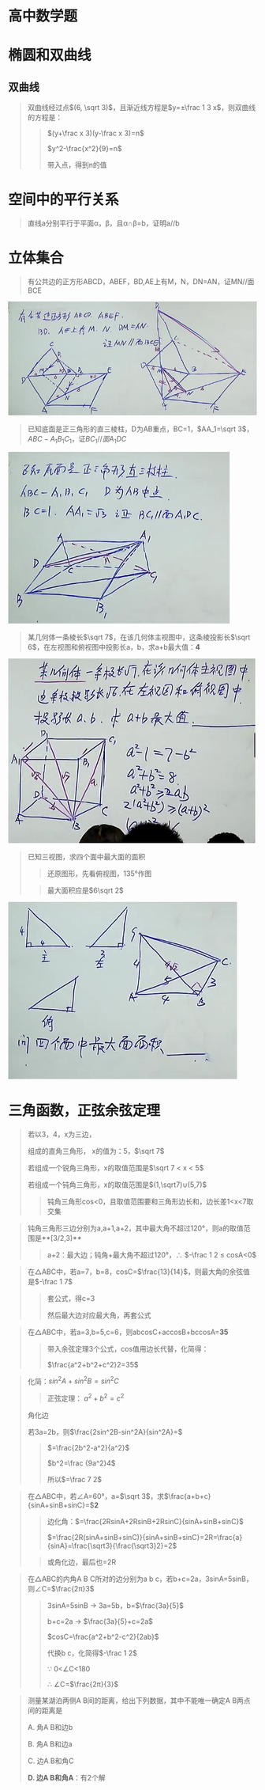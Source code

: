 # 高中数学题



# 椭圆和双曲线

## 双曲线

> 双曲线经过点$(6, \sqrt 3)$，且渐近线方程是$y=±\frac 1 3 x$，则双曲线的方程是：
>
> > $(y+\frac x 3)(y-\frac x 3)=n$
> >
> > $y^2-\frac{x^2}{9}=n$
> >
> > 带入点，得到n的值	



# 空间中的平行关系

> 直线a分别平行于平面α，β，且α∩β=b，证明a//b



# 立体集合

> 有公共边的正方形ABCD，ABEF，BD,AE上有M，N，DN=AN，证MN//面BCE

![](img/math/1.jpg)



> 已知底面是正三角形的直三棱柱，D为AB重点，BC=1，$AA_1=\sqrt 3$，$ABC-A_1B_1C_1$，证$BC_1//面 A_1DC$

 ![](img/math/2.jpg)



> 某几何体一条棱长$\sqrt 7$，在该几何体主视图中，这条棱投影长$\sqrt 6$，在左视图和俯视图中投影长a，b，求a+b最大值：**4**

![](img/math/3.jpg)



> 已知三视图，求四个面中最大面的面积
>
> > 还原图形，先看俯视图，135°作图
>
> > 最大面积应是$6\sqrt 2$

![](img/math/4.jpg)





# 三角函数，正弦余弦定理

> 若以3，4，x为三边，
>
> 组成的直角三角形， x的值为：5，$\sqrt 7$
>
> 若组成一个锐角三角形，x的取值范围是$\sqrt 7 < x < 5$
>
> 若组成一个钝角三角形，x的取值范围是$(1,\sqrt7)∪(5,7)$
>
> > 钝角三角形cos<0，且取值范围要和三角形边长和，边长差1<x<7取交集

> 钝角三角形三边分别为a,a+1,a+2，其中最大角不超过120°，则a的取值范围是**[3/2,3)**
>
> > a+2：最大边；钝角+最大角不超过120°，∴ $-\frac 1 2 ≤ cosA<0$

> 在△ABC中，若a=7，b=8，cosC=$\frac{13}{14}$，则最大角的余弦值是$-\frac 1 7$
>
> > 套公式，得c=3
> >
> > 然后最大边对应最大角，再套公式

> 在△ABC中，若a=3,b=5,c=6，则abcosC+accosB+bccosA=**35**
>
> > 带入余弦定理3个公式，cos值用边长代替，化简得：
> >
> > $\frac{a^2+b^2+c^2}2=35$

> 化简：$sin^2A+sin^2B=sin^2C$
>
> > 正弦定理： $a^2+b^2=c^2$
>
> 角化边
>
> 若3a=2b，则$\frac{2sin^2B-sin^2A}{sin^2A}=$
>
> > $=\frac{2b^2-a^2}{a^2}$
> >
> > $b^2=\frac {9a^2}4$
> >
> > 所以$=\frac 7 2$

> 在△ABC中，若∠A=60°，a=$\sqrt 3$，求$\frac{a+b+c}{sinA+sinB+sinC}=$**2**
>
> > 边化角：$=\frac{2RsinA+2RsinB+2RsinC}{sinA+sinB+sinC}$
> >
> > $=\frac{2R(sinA+sinB+sinC)}{sinA+sinB+sinC}=2R=\frac{a}{sinA}=\frac{\sqrt3}{\frac{\sqrt3}2}=2$
>
> > 或角化边，最后也=2R

> 在△ABC的内角A B C所对的边分别为a b c，若b+c=2a，3sinA=5sinB，则∠C=$\frac{2π}3$
>
> > 3sinA=5sinB → 3a=5b，b=$\frac{3a}{5}$
> >
> > b+c=2a → $\frac{3a}{5}+c=2a$
> >
> > 
> >
> > $cosC=\frac{a^2+b^2-c^2}{2ab}$
> >
> > 代换b c，化简得$-\frac 1 2$
> >
> > ∵ 0<∠C<180
> >
> > ∴ ∠C=$\frac{2π}{3}$

> 测量某湖泊两侧A B间的距离，给出下列数据，其中不能唯一确定A B两点间的距离是
>
> A. 角A B和边b
>
> B. 角A B和边a
>
> C. 边A B和角C
>
> **D. 边A B和角A**：有2个解














